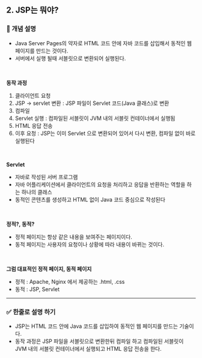 ## 2. JSP는 뭐야?

### 🧠 개념 설명

- Java Server Pages의 약자로 HTML 코드 안에 자바 코드를 삽입해서 동적인 웹페이지를 만드는 것이다.
- 서버에서 실행 될때 서블릿으로 변환되어 실행된다.

<br/>

**동작 과정**
1. 클라이언트 요청
2. JSP -> servlet 변환 : JSP 파일이 Servlet 코드(Java 클래스)로 변환
3. 컴파일
4. Servlet 실행 : 컴파일된 서블릿이 JVM 내의 서블릿 컨테이너에서 실행됨
5. HTML 응답 전송
6. 이후 요청 : JSP는 이미 Servlet 으로 변환되어 있어서 다시 변환, 컴파일 없이 바로 실행된다


<br/>

**Servlet**
- 자바로 작성된 서버 프로그램
- 자바 어플리케이션에서 클라이언트의 요청을 처리하고 응답을 반환하는 역할을 하는 하나의 클래스
- 동적인 콘텐츠를 생성하고 HTML 없이 Java 코드 중심으로 작성된다

<br/>

**정적?, 동적?**

- 정적 페이지는 항상 같은 내용을 보여주는 페이지이다.
- 동적 페이지는 사용자의 요청이나 상황에 따라 내용이 바뀌는 것이다.

<br/>

**그럼 대표적인 정적 페이지, 동적 페이지**
- 정적 : Apache, Nginx 에서 제공하는 .html, .css
- 동적 : JSP, Servlet

---
### ✅ 한줄로 설명 하기
- JSP는 HTML 코드 안에 Java 코드를 삽입하여 동적인 웹 페이지를 만드는 기술이다.
- 동작 과정은 JSP 파일을 서블릿으로 변환한뒤 컴파일 하고 컴파일된 서블릿이 JVM 내의 서블릿 컨테이너에서 실행되고 HTML 응답 전송을 한다.
